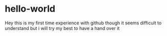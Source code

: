 # hello-world
Hey this is my first time experience with github though it seems difficult to understand but i will try my best to have a hand over it
